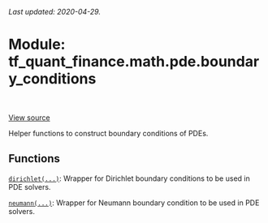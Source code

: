 <!--
This file is generated by a tool. Do not edit directly.
For open-source contributions the docs will be updated automatically.
-->

*Last updated: 2020-04-29.*

<div itemscope itemtype="http://developers.google.com/ReferenceObject">
<meta itemprop="name" content="tf_quant_finance.math.pde.boundary_conditions" />
<meta itemprop="path" content="Stable" />
</div>

# Module: tf_quant_finance.math.pde.boundary_conditions

<!-- Insert buttons and diff -->

<table class="tfo-notebook-buttons tfo-api" align="left">
</table>

<a target="_blank" href="https://github.com/google/tf-quant-finance/blob/master/tf_quant_finance/math/pde/boundary_conditions.py">View source</a>



Helper functions to construct boundary conditions of PDEs.



## Functions

[`dirichlet(...)`](../../../tf_quant_finance/math/pde/boundary_conditions/dirichlet.md): Wrapper for Dirichlet boundary conditions to be used in PDE solvers.

[`neumann(...)`](../../../tf_quant_finance/math/pde/boundary_conditions/neumann.md): Wrapper for Neumann boundary condition to be used in PDE solvers.


